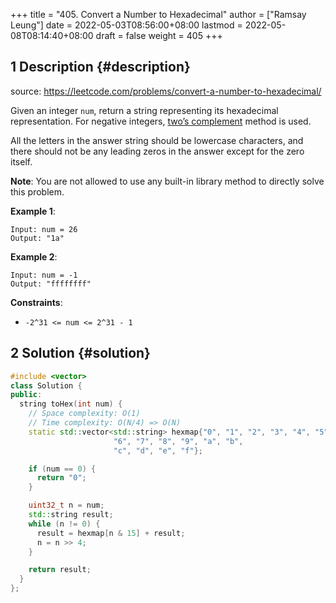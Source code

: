 +++
title = "405. Convert a Number to Hexadecimal"
author = ["Ramsay Leung"]
date = 2022-05-03T08:56:00+08:00
lastmod = 2022-05-08T08:14:40+08:00
draft = false
weight = 405
+++

## <span class="section-num">1</span> Description {#description}

source: <https://leetcode.com/problems/convert-a-number-to-hexadecimal/>

Given an integer `num`, return a string representing its hexadecimal representation. For negative integers, [two’s complement](https://en.wikipedia.org/wiki/Two%27s_complement) method is used.

All the letters in the answer string should be lowercase characters, and there should not be any leading zeros in the answer except for the zero itself.

**Note**: You are not allowed to use any built-in library method to directly solve this problem.

**Example 1**:

```text
Input: num = 26
Output: "1a"
```

**Example 2**:

```text
Input: num = -1
Output: "ffffffff"
```

**Constraints**:

-   `-2^31 <= num <= 2^31 - 1`


## <span class="section-num">2</span> Solution {#solution}

```C++
#include <vector>
class Solution {
public:
  string toHex(int num) {
    // Space complexity: O(1)
    // Time complexity: O(N/4) => O(N)
    static std::vector<std::string> hexmap{"0", "1", "2", "3", "4", "5",
					   "6", "7", "8", "9", "a", "b",
					   "c", "d", "e", "f"};

    if (num == 0) {
      return "0";
    }

    uint32_t n = num;
    std::string result;
    while (n != 0) {
      result = hexmap[n & 15] + result;
      n = n >> 4;
    }

    return result;
  }
};
```
